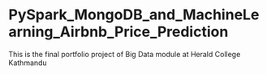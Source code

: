 # PySpark_MongoDB_and_MachineLearning_Airbnb_Price_Prediction

This is the final portfolio project of Big Data module at Herald College Kathmandu
